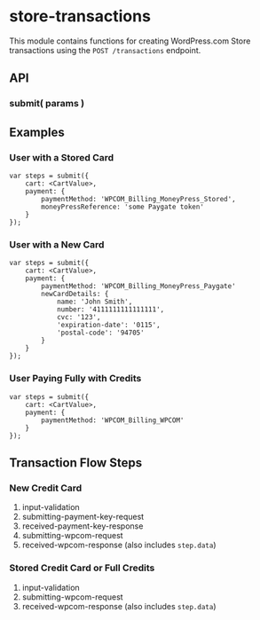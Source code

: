 store-transactions
==================

This module contains functions for creating WordPress.com Store transactions using the `POST /transactions` endpoint.

## API

### submit( params )

## Examples

### User with a Stored Card

```es6
var steps = submit({
	cart: <CartValue>,
	payment: {
		paymentMethod: 'WPCOM_Billing_MoneyPress_Stored',
		moneyPressReference: 'some Paygate token'
	}
});
```

### User with a New Card

```es6
var steps = submit({
	cart: <CartValue>,
	payment: {
		paymentMethod: 'WPCOM_Billing_MoneyPress_Paygate'
		newCardDetails: {
			name: 'John Smith',
			number: '4111111111111111',
			cvc: '123',
			'expiration-date': '0115',
			'postal-code': '94705'
		}
	}
});
```

### User Paying Fully with Credits

```es6
var steps = submit({
	cart: <CartValue>,
	payment: {
		paymentMethod: 'WPCOM_Billing_WPCOM'
	}
});
```

## Transaction Flow Steps

### New Credit Card
1. input-validation
2. submitting-payment-key-request
3. received-payment-key-response
4. submitting-wpcom-request
5. received-wpcom-response (also includes `step.data`)

### Stored Credit Card or Full Credits
1. input-validation
2. submitting-wpcom-request
3. received-wpcom-response (also includes `step.data`)
